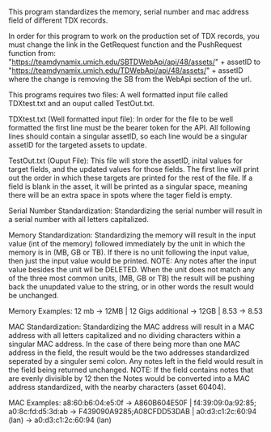 This program standardizes the memory, serial number and mac address field of different TDX records.

In order for this program to work on the production set of TDX records, you must change the link
in the GetRequest function and the PushRequest function from:
   "https://teamdynamix.umich.edu/SBTDWebApi/api/48/assets/" + assetID
to "https://teamdynamix.umich.edu/TDWebApi/api/48/assets/" + assetID
where the change is removing the SB from the WebApi section of the url.

This programs requires two files:
A well formatted input file called TDXtest.txt and an ouput called TestOut.txt.

TDXtest.txt (Well formatted input file):
In order for the file to be well formatted the first line must be the bearer token for the API.
All following lines should contain a singular assetID, so each line would be a singular assetID
for the targeted assets to update. 

TestOut.txt (Ouput File):
This file will store the assetID, inital values for target fields, and the updated values for those fields.
The first line will print out the order in which these targets are printed for the rest of the file.
If a field is blank in the asset, it will be printed as a singular space, meaning there will be an extra space 
in spots where the tager field is empty.

Serial Number Standardization:
Standardizing the serial number will result in a serial number with all letters capitalized.

Memory Standardization:
Standardizing the memory will result in the input value (int of the memory) followed immediately by
the unit in which the memory is in (MB, GB or TB). If there is no unit following the input value, then
just the input value would be printed. NOTE: Any notes after the input value besides the unit wil be DELETED.
When the unit does not match any of the three most common units, (MB, GB or TB) the result will be pushing back 
the unupdated value to the string, or in other words the result would be unchanged.

Memory Examples:
12 mb -> 12MB  |
12 Gigs additional -> 12GB |
8.53 -> 8.53 

MAC Standardization:
Standardizing the MAC address will result in a MAC address with all letters capitalized and no dividing 
characters within a singular MAC address. In the case of there being more than one MAC address in the field,
the result would be the two addresses standardized seperated by a singuler semi colon. Any notes left in the field
would result in the field being returned unchanged. NOTE: If the field contains notes that are evenly divisible by 12
then the Notes would be converted into a MAC address standardized, with the nearby characters (asset 60404).

MAC Examples:
a8:60:b6:04:e5:0f -> A860B604E50F |
f4:39:09:0a:92:85; a0:8c:fd:d5:3d:ab -> F439090A9285;A08CFDD53DAB |
a0:d3:c1:2c:60:94 (lan) -> a0:d3:c1:2c:60:94 (lan)